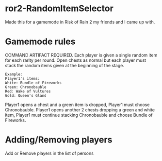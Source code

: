 # ror2-RandomItemSelector
Made this for a gamemode in Risk of Rain 2 my friends and I came up with.

# Gamemode rules
COMMAND ARTIFACT REQUIRED.
Each player is given a single random item for each rarity per round. Open chests as normal but each player must stack the random items given at the beginning of the stage.

	Example:
	Player1's items:
	White: Bundle of Fireworks
	Green: Chronobauble
	Red: Wake of Vultures
	Gold: Queen's Gland

Player1 opens a chest and a green item is dropped, Player1 must choose Chronobauble. Player1 opens another 2 chests dropping a green and white item, Player1 must continue stacking Chronobauble and choose Bundle of Fireworks.


# Adding/Removing players
Add or Remove players in the list of persons
